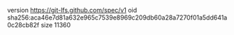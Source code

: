 version https://git-lfs.github.com/spec/v1
oid sha256:aca46e7d81a632e965c7539e8969c209db60a28a7270f01a5dd641a0c28cb82f
size 11360
